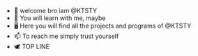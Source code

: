 - 👋 welcome bro iam @KTSTY
- 👀 You will learn with me, maybe
- 🖥️ Here you will find all the projects and programs of @KTSTY
- 📫 To reach me simply trust yourself
- 🕊️ TOP LINE
<!---
Pharcode/Pharcode is a ✨ special ✨ repository because its `README.md` (this file) appears on your GitHub profile.
You can click the Preview link to take a look at your changes.
--->

